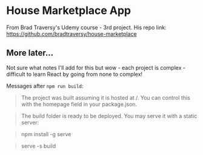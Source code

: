# House Marketplace App

From Brad Traversy's Udemy course - 3rd project. His repo link: https://github.com/bradtraversy/house-marketplace

## More later...

Not sure what notes I'll add for this but wow - each project is complex - difficult to learn React by going from none to complex!

Messages after `npm run build`:

> The project was built assuming it is hosted at /.
> You can control this with the homepage field in your package.json.

> The build folder is ready to be deployed.
> You may serve it with a static server:

> npm install -g serve

> serve -s build
